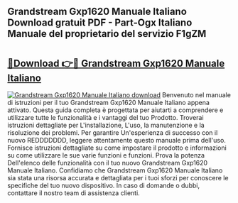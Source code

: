 ## Grandstream Gxp1620 Manuale Italiano Download gratuit PDF - Part-Ogx Italiano Manuale del proprietario del servizio F1gZM

# <h2><a href="http://df9m5e.blite.top/?on=Grandstream+Gxp1620+Manuale+Italiano">🔗Download 👉🔴 Grandstream Gxp1620 Manuale Italiano</a></h2>

[![Grandstream Gxp1620 Manuale Italiano download](https://i.imgur.com/lujVjoI.png)](http://df9m5e.blite.top/?on=Grandstream+Gxp1620+Manuale+Italiano)
Benvenuto nel manuale di istruzioni per il tuo Grandstream Gxp1620 Manuale Italiano appena attivato. Questa guida completa è progettata per aiutarti a comprendere e utilizzare tutte le funzionalità e i vantaggi del tuo Prodotto. Troverai istruzioni dettagliate per L'installazione, L'uso, la manutenzione e la risoluzione dei problemi. Per garantire Un'esperienza di successo con il nuovo REDDDDDDD, leggere attentamente questo manuale prima dell'uso. Fornisce istruzioni dettagliate su come impostare il prodotto e informazioni su come utilizzare le sue varie funzioni e funzioni. Prova la potenza Dell'elenco delle funzionalità con il tuo nuovo Grandstream Gxp1620 Manuale Italiano. Confidiamo che Grandstream Gxp1620 Manuale Italiano sia stata una risorsa accurata e dettagliata per i tuoi sforzi per conoscere le specifiche del tuo nuovo dispositivo. In caso di domande o dubbi, contattare il nostro team di assistenza clienti.
